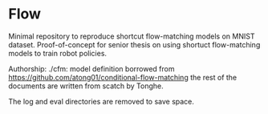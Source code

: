 # Flow

Minimal repository to reproduce shortcut flow-matching models on MNIST dataset. 
Proof-of-concept for senior thesis on using shortuct flow-matching models to train robot policies. 


Authorship:
./cfm: model definition borrowed from https://github.com/atong01/conditional-flow-matching
the rest of the documents are written from scatch by Tonghe. 

The log and eval directories are removed to save space. 
